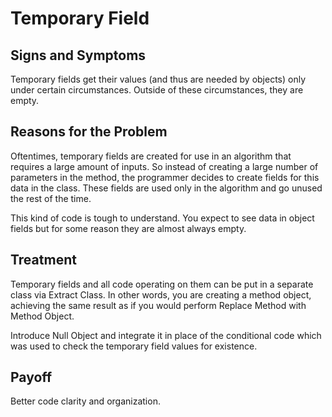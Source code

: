 Temporary Field
================

Signs and Symptoms
--------------------

Temporary fields get their values (and thus are needed by objects) only under certain circumstances. Outside of these circumstances, they are empty.

Reasons for the Problem
-------------------------

Oftentimes, temporary fields are created for use in an algorithm that requires a large amount of inputs. So instead of creating a large number of parameters in the method, the programmer decides to create fields for this data in the class. These fields are used only in the algorithm and go unused the rest of the time.

This kind of code is tough to understand. You expect to see data in object fields but for some reason they are almost always empty.

Treatment
-----------

Temporary fields and all code operating on them can be put in a separate class via Extract Class. In other words, you are creating a method object, achieving the same result as if you would perform Replace Method with Method Object.

Introduce Null Object and integrate it in place of the conditional code which was used to check the temporary field values for existence.

Payoff
--------

Better code clarity and organization.
